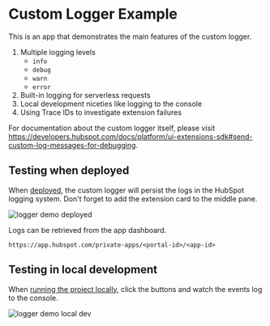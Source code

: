 # Custom Logger Example

This is an app that demonstrates the main features of the custom logger.

1. Multiple logging levels
    - `info`
    - `debug`
    - `warn`
    - `error`
1. Built-in logging for serverless requests
1. Local development niceties like logging to the console
1. Using Trace IDs to investigate extension failures

For documentation about the custom logger itself, please visit https://developers.hubspot.com/docs/platform/ui-extensions-sdk#send-custom-log-messages-for-debugging.


## Testing when deployed

When [deployed](https://developers.hubspot.com/docs/platform/project-cli-commands#upload-to-hubspot), the custom logger will persist the logs in the HubSpot logging system. Don't forget to add the extension card to the middle pane.

![logger demo deployed](./images/logger-demo-deployed.gif)

Logs can be retrieved from the app dashboard.

`https://app.hubspot.com/private-apps/<portal-id>/<app-id>`

## Testing in local development

When [running the project locally](https://developers.hubspot.com/docs/platform/create-private-apps-with-projects), click the buttons and watch the events log to the console.

![logger demo local dev](./images/logger-demo-local.gif)
